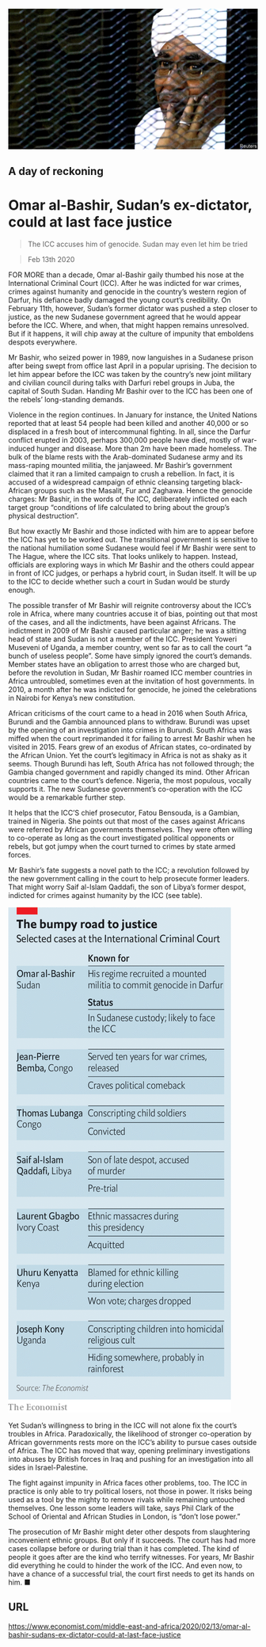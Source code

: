 ![](./images/20200215_MAP501.jpg)

## A day of reckoning

# Omar al-Bashir, Sudan’s ex-dictator, could at last face justice

> The ICC accuses him of genocide. Sudan may even let him be tried

> Feb 13th 2020

FOR MORE than a decade, Omar al-Bashir gaily thumbed his nose at the International Criminal Court (ICC). After he was indicted for war crimes, crimes against humanity and genocide in the country’s western region of Darfur, his defiance badly damaged the young court’s credibility. On February 11th, however, Sudan’s former dictator was pushed a step closer to justice, as the new Sudanese government agreed that he would appear before the ICC. Where, and when, that might happen remains unresolved. But if it happens, it will chip away at the culture of impunity that emboldens despots everywhere.

Mr Bashir, who seized power in 1989, now languishes in a Sudanese prison after being swept from office last April in a popular uprising. The decision to let him appear before the ICC was taken by the country’s new joint military and civilian council during talks with Darfuri rebel groups in Juba, the capital of South Sudan. Handing Mr Bashir over to the ICC has been one of the rebels’ long-standing demands.

Violence in the region continues. In January for instance, the United Nations reported that at least 54 people had been killed and another 40,000 or so displaced in a fresh bout of intercommunal fighting. In all, since the Darfur conflict erupted in 2003, perhaps 300,000 people have died, mostly of war-induced hunger and disease. More than 2m have been made homeless. The bulk of the blame rests with the Arab-dominated Sudanese army and its mass-raping mounted militia, the janjaweed. Mr Bashir’s government claimed that it ran a limited campaign to crush a rebellion. In fact, it is accused of a widespread campaign of ethnic cleansing targeting black-African groups such as the Masalit, Fur and Zaghawa. Hence the genocide charges: Mr Bashir, in the words of the ICC, deliberately inflicted on each target group “conditions of life calculated to bring about the group’s physical destruction”.

But how exactly Mr Bashir and those indicted with him are to appear before the ICC has yet to be worked out. The transitional government is sensitive to the national humiliation some Sudanese would feel if Mr Bashir were sent to The Hague, where the ICC sits. That looks unlikely to happen. Instead, officials are exploring ways in which Mr Bashir and the others could appear in front of ICC judges, or perhaps a hybrid court, in Sudan itself. It will be up to the ICC to decide whether such a court in Sudan would be sturdy enough.

The possible transfer of Mr Bashir will reignite controversy about the ICC’s role in Africa, where many countries accuse it of bias, pointing out that most of the cases, and all the indictments, have been against Africans. The indictment in 2009 of Mr Bashir caused particular anger; he was a sitting head of state and Sudan is not a member of the ICC. President Yoweri Museveni of Uganda, a member country, went so far as to call the court “a bunch of useless people”. Some have simply ignored the court’s demands. Member states have an obligation to arrest those who are charged but, before the revolution in Sudan, Mr Bashir roamed ICC member countries in Africa untroubled, sometimes even at the invitation of host governments. In 2010, a month after he was indicted for genocide, he joined the celebrations in Nairobi for Kenya’s new constitution.

African criticisms of the court came to a head in 2016 when South Africa, Burundi and the Gambia announced plans to withdraw. Burundi was upset by the opening of an investigation into crimes in Burundi. South Africa was miffed when the court reprimanded it for failing to arrest Mr Bashir when he visited in 2015. Fears grew of an exodus of African states, co-ordinated by the African Union. Yet the court’s legitimacy in Africa is not as shaky as it seems. Though Burundi has left, South Africa has not followed through; the Gambia changed government and rapidly changed its mind. Other African countries came to the court’s defence. Nigeria, the most populous, vocally supports it. The new Sudanese government’s co-operation with the ICC would be a remarkable further step.

It helps that the ICC’S chief prosecutor, Fatou Bensouda, is a Gambian, trained in Nigeria. She points out that most of the cases against Africans were referred by African governments themselves. They were often willing to co-operate as long as the court investigated political opponents or rebels, but got jumpy when the court turned to crimes by state armed forces.

Mr Bashir’s fate suggests a novel path to the ICC; a revolution followed by the new government calling in the court to help prosecute former leaders. That might worry Saif al-Islam Qaddafi, the son of Libya’s former despot, indicted for crimes against humanity by the ICC (see table).

![](./images/20200215_MAC160_0.png)

Yet Sudan’s willingness to bring in the ICC will not alone fix the court’s troubles in Africa. Paradoxically, the likelihood of stronger co-operation by African governments rests more on the ICC’s ability to pursue cases outside of Africa. The ICC has moved that way, opening preliminary investigations into abuses by British forces in Iraq and pushing for an investigation into all sides in Israel-Palestine.

The fight against impunity in Africa faces other problems, too. The ICC in practice is only able to try political losers, not those in power. It risks being used as a tool by the mighty to remove rivals while remaining untouched themselves. One lesson some leaders will take, says Phil Clark of the School of Oriental and African Studies in London, is “don’t lose power.”

The prosecution of Mr Bashir might deter other despots from slaughtering inconvenient ethnic groups. But only if it succeeds. The court has had more cases collapse before or during trial than it has completed. The kind of people it goes after are the kind who terrify witnesses. For years, Mr Bashir did everything he could to hinder the work of the ICC. And even now, to have a chance of a successful trial, the court first needs to get its hands on him. ■

## URL

https://www.economist.com/middle-east-and-africa/2020/02/13/omar-al-bashir-sudans-ex-dictator-could-at-last-face-justice
